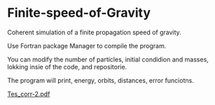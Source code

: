 # Finite-speed-of-Gravity
Coherent simulation of a finite propagation speed of gravity.


Use Fortran package Manager to compile the program. 

You can modify the number of particles, initial condidion and masses, lokking insie of the code, and repositorie. 

The program will print, energy, orbits, distances, error funciotns.

[Tes_corr-2.pdf](https://github.com/Demonio0N1/Finite-speed-of-Gravity/files/11504263/Tes_corr-2.pdf)
